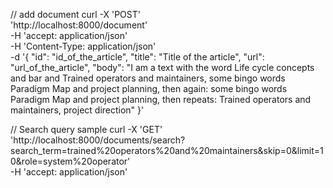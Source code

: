 // add document
curl -X 'POST' \
  'http://localhost:8000/document' \
  -H 'accept: application/json' \
  -H 'Content-Type: application/json' \
  -d '{
  "id": "id_of_the_article",
  "title": "Title of the article",
  "url": "url_of_the_article",
  "body": "I am a text with the word Life cycle concepts and bar and Trained operators and maintainers, some bingo words Paradigm Map and project planning, then again: some bingo words Paradigm Map and project planning, then repeats: Trained operators and maintainers, project direction"
}'

// Search query sample
curl -X 'GET' \
  'http://localhost:8000/documents/search?search_term=trained%20operators%20and%20maintainers&skip=0&limit=10&role=system%20operator' \
  -H 'accept: application/json'
